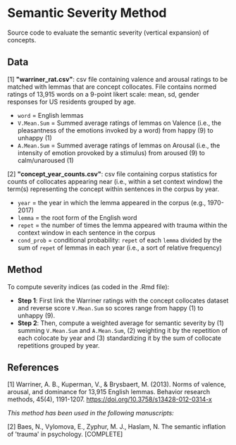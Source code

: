 # Semantic Severity Method
Source code to evaluate the semantic severity (vertical expansion) of concepts.

## Data

[1] **"warriner_rat.csv"**: csv file containing valence and arousal ratings to be matched with lemmas that are concept collocates. File contains normed ratings of 13,915 words on a 9-point likert scale: mean, sd, gender responses for US residents grouped by age.
- `word` = English lemmas
- `V.Mean.Sum` = Summed average ratings of lemmas on Valence (i.e., the pleasantness of the emotions invoked by a word) from happy (9) to unhappy (1) 
- `A.Mean.Sum` = Summed average ratings of lemmas on Arousal (i.e., the intensity of emotion provoked by a stimulus) from aroused (9) to calm/unaroused (1) 

[2] **"concept_year_counts.csv"**: csv file containing corpus statistics for counts of collocates appearing near (i.e., within a set context window) the term(s) representing the concept within sentences in the corpus by year.
- `year` = the year in which the lemma appeared in the corpus (e.g., 1970-2017)
- `lemma` = the root form of the English word
- `repet` = the number of times the lemma appeared with trauma within the context window in each sentence in the corpus
- `cond_prob` = conditional probability: `repet` of each `lemma` divided by the sum of `repet` of lemmas in each year (i.e., a sort of relative frequency)

## Method

To compute severity indices (as coded in the .Rmd file):
- **Step 1**: First link the Warriner ratings with the concept collocates dataset and reverse score `V.Mean.Sum` so scores range from happy (1) to unhappy (9). 
- **Step 2**: Then, compute a weighted average for semantic severity by (1) summing `V.Mean.Sum` and `A.Mean.Sum`, (2) weighting it by the repetition of each colocate by year and (3) standardizing it by the sum of collocate repetitions grouped by year.

## References

[1] Warriner, A. B., Kuperman, V., & Brysbaert, M. (2013). Norms of valence, arousal, and dominance for 13,915 English lemmas. Behavior research methods, 45(4), 1191-1207. https://doi.org/10.3758/s13428-012-0314-x

*This method has been used in the following manuscripts:* 

[2] Baes, N., Vylomova, E., Zyphur, M. J., Haslam, N. The semantic inflation of 'trauma' in psychology. [COMPLETE]
